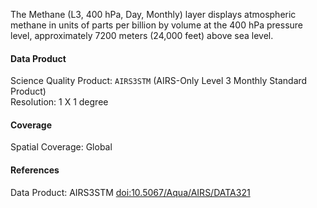 The Methane (L3, 400 hPa, Day, Monthly) layer displays atmospheric methane in units of parts per billion by volume at the 400 hPa pressure level, approximately 7200 meters (24,000 feet) above sea level.

#### Data Product
Science Quality Product: `AIRS3STM` (AIRS-Only Level 3 Monthly Standard Product)<br>
Resolution: 1 X 1 degree

#### Coverage
Spatial Coverage: Global

#### References
Data Product: AIRS3STM [doi:10.5067/Aqua/AIRS/DATA321](https://doi.org/10.5067/Aqua/AIRS/DATA321)